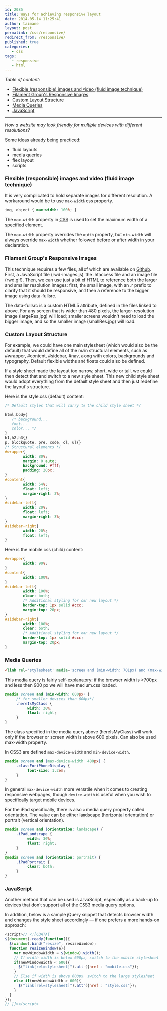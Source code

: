 ```yaml
---
id: 2085
title: Ways for achieving responsive layout
date: 2014-05-14 11:25:41
author: taimane
layout: post
permalink: /css/responsive/
redirect_from: /responsive/
published: true
categories:
   - css
tags:
   - responsive
   - html
---
```

_Table of content:_
- [Flexible (responsible) images and video (fluid image technique)](#flexible-responsible-images-and-video-fluid-image-technique)
- [Filament Group's Responsive Images](#filament-groups-responsive-images)
- [Custom Layout Structure](#custom-layout-structure)
- [Media Queries](#media-queries)
- [JavaScript](#javascript)

---

_How a website may look friendly for multiple devices with different resolutions?_

Some ideas already being practiced:
* fluid layouts
* media queries
* flex layout
* scripts 


### Flexible (responsible) images and video (fluid image technique)

It is very complicated to hold separate images for different resolution. A workaround would be to use `max-width` css property.

```css
img, object { max-width: 100%; }
```
The `max-width` property in <abbr title="cascading stylesheets">CSS</abbr> is used to set the maximum width of a specified element.

The `max-width` property overrides the `width` property, but `min-width` will always override `max-width` whether followed before or after width in your declaration.


### Filament Group's Responsive Images

This technique requires a few files, all of which are available on <a rel="nofollow" href="https://github.com/filamentgroup/Responsive-Images">Github</a>. First, a JavaScript file (rwd-images.js), the .htaccess file and an image file (rwd.gif). Then, we can use just a bit of HTML to reference both the larger and smaller resolution images: first, the small image, with an .r prefix to clarify that it should be responsive, and then a reference to the bigger image using data-fullsrc.

The data-fullsrc is a custom HTML5 attribute, defined in the files linked to above. For any screen that is wider than 480 pixels, the larger-resolution image (largeRes.jpg) will load; smaller screens wouldn't need to load the bigger image, and so the smaller image (smallRes.jpg) will load.

### Custom Layout Structure
For example, we could have one main stylesheet (which would also be the default) that would define all of the main structural elements, such as #wrapper, #content, #sidebar, #nav, along with colors, backgrounds and typography. Default flexible widths and floats could also be defined.

If a style sheet made the layout too narrow, short, wide or tall, we could then detect that and switch to a new style sheet. This new child style sheet would adopt everything from the default style sheet and then just redefine the layout's structure.

Here is the style.css (default) content:

```css
/* Default styles that will carry to the child style sheet */

html,body{
   /* background...
   font...
   color... */
}
h1,h2,h3{}
p, blockquote, pre, code, ol, ul{}
/* Structural elements */
#wrapper{
        width: 80%;
        margin: 0 auto;
        background: #fff;
        padding: 20px;
}
#content{
        width: 54%;
        float: left;
        margin-right: 3%;
}
#sidebar-left{
        width: 20%;
        float: left;
        margin-right: 3%;
}
#sidebar-right{
        width: 20%;
        float: left;
}
```

Here is the mobile.css (child) content:
```css
#wrapper{
        width: 90%;
}
#content{
        width: 100%;
}
#sidebar-left{
        width: 100%;
        clear: both;
        /* Additional styling for our new layout */
        border-top: 1px solid #ccc;
        margin-top: 20px;
}
#sidebar-right{
        width: 100%;
        clear: both;
        /* Additional styling for our new layout */
        border-top: 1px solid #ccc;
        margin-top: 20px;
}
```

### Media Queries
```html
<link rel='stylesheet' media='screen and (min-width: 701px) and (max-width: 900px)' href='css/medium.css' />
```

This media query is fairly self-explanatory: if the browser width is >700px and less then 900 px we will have medium.css loaded.

```css
@media screen and (min-width: 600px) {
     /* for smaller devices than 600px*/
     .hereIsMyClass {
          width: 30%;
          float: right;
     }
}
```
The class specified in the media query above (hereIsMyClass) will work only if the browser or screen width is above 600 pixels. Can also be used max-width property.

In CSS3 are defined `max-device-width` and `min-device-width`.
```css
@media screen and (max-device-width: 480px) {
     .classForiPhoneDisplay {
          font-size: 1.2em;
     }
}
```
In general `max-device-width` more versatile when it comes to creating responsive webpages, though `device-width` is useful when you wish to specifically target mobile devices.

For the iPad specifically, there is also a media query property called orientation. The value can be either landscape (horizontal orientation) or portrait (vertical orientation).
```css
@media screen and (orientation: landscape) {
     .iPadLandscape {
          width: 30%;
          float: right;
     }
}
@media screen and (orientation: portrait) {
     .iPadPortrait {
          clear: both;
     }
}
```

### JavaScript

Another method that can be used is JavaScript, especially as a back-up to devices that don’t support all of the CSS3 media query options.

In addition, below is a sample jQuery snippet that detects browser width and changes the style sheet accordingly — if one prefers a more hands-on approach:
```js
<script>// <![CDATA[
$(document).ready(function(){
  $(window).bind("resize", resizeWindow);
  function resizeWindow(e){
    var newWindowWidth = $(window).width();
    // If width width is below 600px, switch to the mobile stylesheet
    if(newWindowWidth < 600){
      $("link[rel=stylesheet]").attr({href : "mobile.css"});
    }
    // Else if width is above 600px, switch to the large stylesheet
    else if(newWindowWidth > 600){
      $("link[rel=stylesheet]").attr({href : "style.css"});
    }
  }
});
// ]]></script>
```
